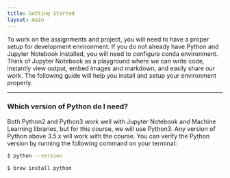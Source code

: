 ```yaml
---
title: Getting Started
layout: main
---
```


To work on the assignments and project, you will need to have a proper setup for development environment. If you do not already have Python and Jupyter Notebook installed, you will need to configure conda environment. Think of Jupyter Notebook as a playground where we can write code, instantly view output, embed images and markdown, and easily share our work. The following guide will help you install and setup your environment properly.

----------------------------------------------------------------------------------------
### Which version of Python do I need?
Both Python2 and Python3 work well with Jupyter Notebook and Machine Learning libraries, but for this course, we will use Python3. Any version of Python above 3.5.x will work with the course. You can verify the Python version by running the following command on your terminal:

```bash
$ python --version
```

```bash
$ brew install python
```